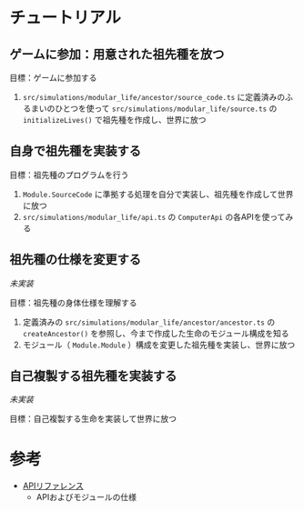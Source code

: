 # チュートリアル
## ゲームに参加：用意された祖先種を放つ
目標：ゲームに参加する

1. `src/simulations/modular_life/ancestor/source_code.ts` に定義済みのふるまいのひとつを使って `src/simulations/modular_life/source.ts` の `initializeLives()` で祖先種を作成し、世界に放つ

## 自身で祖先種を実装する
目標：祖先種のプログラムを行う

1. `Module.SourceCode` に準拠する処理を自分で実装し、祖先種を作成して世界に放つ
2. `src/simulations/modular_life/api.ts` の `ComputerApi` の各APIを使ってみる

## 祖先種の仕様を変更する
*未実装*

目標：祖先種の身体仕様を理解する

1. 定義済みの `src/simulations/modular_life/ancestor/ancestor.ts` の `createAncestor()` を参照し、今まで作成した生命のモジュール構成を知る
1. モジュール（ `Module.Module` ）構成を変更した祖先種を実装し、世界に放つ

## 自己複製する祖先種を実装する
*未実装*

目標：自己複製する生命を実装して世界に放つ

# 参考
- [APIリファレンス](./api_reference.md)
  - APIおよびモジュールの仕様
